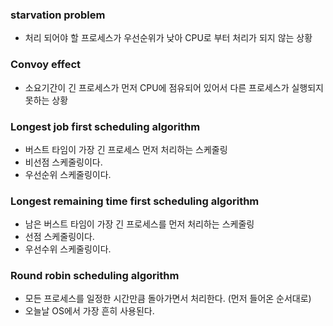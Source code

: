 ### starvation problem

- 처리 되어야 할 프로세스가 우선순위가 낮아 CPU로 부터 처리가 되지 않는 상황

### Convoy effect

- 소요기간이 긴 프로세스가 먼저 CPU에 점유되어 있어서 다른 프로세스가 실행되지 못하는 상황

### Longest job first scheduling algorithm

- 버스트 타임이 가장 긴 프로세스 먼저 처리하는 스케줄링
- 비선점 스케줄링이다.
- 우선순위 스케줄링이다.

### Longest remaining time first scheduling algorithm

- 남은 버스트 타임이 가장 긴 프로세스를 먼저 처리하는 스케줄링
- 선점 스케줄링이다.
- 우선수위 스케줄링이다.

### Round robin scheduling algorithm

- 모든 프로세스를 일정한 시간만큼 돌아가면서 처리한다. (먼저 들어온 순서대로)
- 오늘날 OS에서 가장 흔히 사용된다.
